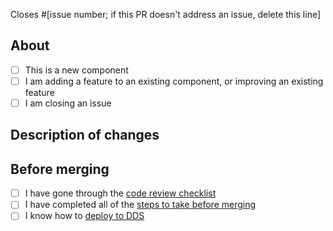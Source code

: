 Closes #[issue number; if this PR doesn't address an issue, delete this line] 

## About 
- [ ] This is a new component 
- [ ] I am adding a feature to an existing component, or improving an existing feature
- [ ] I am closing an issue 

## Description of changes 

## Before merging
- [ ] I have gone through the [code review checklist](https://github.com/plotly/dash-component-boilerplate/blob/master/%7B%7Bcookiecutter.project_shortname%7D%7D/review_checklist.md)
- [ ] I have completed all of the [steps to take before merging](https://github.com/plotly/dash-bio/blob/master/.github/before_merging.md)
- [ ] I know how to [deploy to DDS](https://github.com/plotly/dash-bio/blob/master/.github/deploying_to_dds.md)
